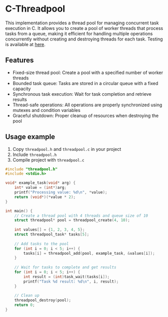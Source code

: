# C-Threadpool

This implementation provides a thread pool for managing concurrent task execution in C. It allows you to create a pool of worker threads that process tasks from a queue, making it efficient for handling multiple operations concurrently without creating and destroying threads for each task. Testing is available at [here](main.c).


## Features
- Fixed-size thread pool: Create a pool with a specified number of worker threads
- Bounded task queue: Tasks are stored in a circular queue with a fixed capacity
- Synchronous task execution: Wait for task completion and retrieve results
- Thread-safe operations: All operations are properly synchronized using mutexes and condition variables
- Graceful shutdown: Proper cleanup of resources when destroying the pool

## Usage example
1) Copy `threadpool.h` and `threadpool.c` in your project
2) Include `threadpool.h`
3) Compile project with `threadpool.c`

```c
#include "threadpool.h"
#include <stdio.h>

void* example_task(void* arg) {
    int* value = (int*)arg;
    printf("Processing value: %d\n", *value);
    return (void*)(*value * 2);
}

int main() {
    // Create a thread pool with 4 threads and queue size of 10
    struct threadpool* pool = threadpool_create(4, 10);
    
    int values[] = {1, 2, 3, 4, 5};
    struct threadpool_task* tasks[5];
    
    // Add tasks to the pool
    for (int i = 0; i < 5; i++) {
        tasks[i] = threadpool_add(pool, example_task, &values[i]);
    }
    
    // Wait for tasks to complete and get results
    for (int i = 0; i < 5; i++) {
        int result = (int)task_wait(tasks[i]);
        printf("Task %d result: %d\n", i, result);
    }
    
    // Clean up
    threadpool_destroy(pool);
    return 0;
}
```
